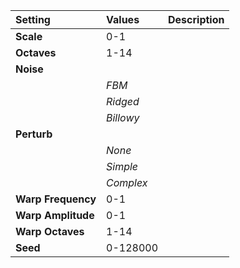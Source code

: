 | Setting | Values | Description |
| :--- | :--- | :--- |
| **Scale** | 0-1 ||
| **Octaves** | 1-14 ||
| **Noise** |||
| | *FBM* ||
| | *Ridged* ||
| | *Billowy* ||
| **Perturb** |||
| | *None* ||
| | *Simple* ||
| | *Complex* ||
| **Warp Frequency** | 0-1 ||
| **Warp Amplitude** | 0-1 ||
| **Warp Octaves** | 1-14 ||
| **Seed** | 0-128000 ||
